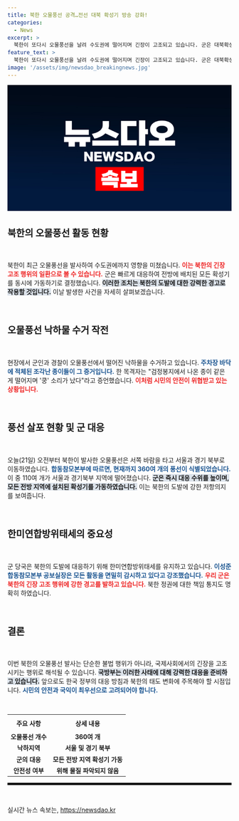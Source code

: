```yaml
---
title: 북한 오물풍선 공격…전선 대북 확성기 방송 강화!
categories:
  - News
excerpt: >
  북한이 또다시 오물풍선을 날려 수도권에 떨어지며 긴장이 고조되고 있습니다. 군은 대북확성기 방송을 확대 실시하며 강력 대응에 나섰습니다. 이 사건의 배경과 의미를 짚어봅니다.
feature_text: >
  북한이 또다시 오물풍선을 날려 수도권에 떨어지며 긴장이 고조되고 있습니다. 군은 대북확성기 방송을 확대 실시하며 강력 대응에 나섰습니다. 이 사건의 배경과 의미를 짚어봅니다.
image: '/assets/img/newsdao_breakingnews.jpg'
---
```


<p><img src="/assets/img/newsdao_breakingnews.jpg" alt="ontimetimes 속보" /></p>

<h2 data-ke-size="size26">북한의 오물풍선 활동 현황</h2>

<p data-ke-size="size16">&nbsp;</p>

<p>북한이 최근 오물풍선을 발사하여 수도권에까지 영향을 미쳤습니다. <b><span style="color: #ee2323;">이는 북한의 긴장 고조 행위의 일환으로 볼 수 있습니다.</span></b> 군은 빠르게 대응하여 전방에 배치된 모든 확성기를 동시에 가동하기로 결정했습니다. <b><span style="background-color: #21538527;">이러한 조치는 북한의 도발에 대한 강력한 경고로 작용할 것입니다.</span></b> 이날 발생한 사건을 자세히 살펴보겠습니다.</p>

<p data-ke-size="size16">&nbsp;</p>

<h2 data-ke-size="size26">오물풍선 낙하물 수거 작전</h2>

<p data-ke-size="size16">&nbsp;</p>

<p>현장에서 군인과 경찰이 오물풍선에서 떨어진 낙하물을 수거하고 있습니다. <b><span style="color: #1a5490;">주차장 바닥에 적체된 조각난 종이들이 그 증거입니다.</span></b> 한 목격자는 "검정봉지에서 나온 종이 같은 게 떨어지며 '쿵' 소리가 났다"라고 증언했습니다. <b><span style="color: #ee2323;">이처럼 시민의 안전이 위협받고 있는 상황입니다.</span></b></p>

<p data-ke-size="size16">&nbsp;</p>

<h2 data-ke-size="size26">풍선 살포 현황 및 군 대응</h2>

<p data-ke-size="size16">&nbsp;</p>

<p>오늘(21일) 오전부터 북한이 발사한 오물풍선은 서쪽 바람을 타고 서울과 경기 북부로 이동하였습니다. <b><span style="color: #1a5490;">합동참모본부에 따르면, 현재까지 360여 개의 풍선이 식별되었습니다.</span></b> 이 중 110여 개가 서울과 경기북부 지역에 떨어졌습니다. <b><span style="background-color: #21538527;">군은 즉시 대응 수위를 높이며, 모든 전방 지역에 설치된 확성기를 가동하였습니다.</span></b> 이는 북한의 도발에 강한 저항의지를 보여줍니다.</p>

<p data-ke-size="size16">&nbsp;</p>

<h2 data-ke-size="size26">한미연합방위태세의 중요성</h2>

<p data-ke-size="size16">&nbsp;</p>

<p>군 당국은 북한의 도발에 대응하기 위해 한미연합방위태세를 유지하고 있습니다. <b><span style="color: #1a5490;">이성준 합동참모본부 공보실장은 모든 활동을 면밀히 감시하고 있다고 강조했습니다.</span></b> <b><span style="color: #ee2323;">우리 군은 북한의 긴장 고조 행위에 강한 경고를 발하고 있습니다.</span></b> 북한 정권에 대한 책임 통지도 명확히 하였습니다.</p>

<p data-ke-size="size16">&nbsp;</p>

<h2 data-ke-size="size26">결론</h2>

<p data-ke-size="size16">&nbsp;</p>

<p>이번 북한의 오물풍선 발사는 단순한 불법 행위가 아니라, 국제사회에서의 긴장을 고조시키는 행위로 해석될 수 있습니다. <b><span style="background-color: #21538527;">국방부는 이러한 사태에 대해 강력한 대응을 준비하고 있습니다.</span></b> 앞으로도 한국 정부의 대응 방침과 북한의 태도 변화에 주목해야 할 시점입니다. <b><span style="color: #1a5490;">시민의 안전과 국익이 최우선으로 고려되어야 합니다.</span></b></p>

<p data-ke-size="size16">&nbsp;</p>

<table style="width: 100%; border-collapse: collapse;">
    <tr>
        <th style="text-align: center; height: 30px;"><b>주요 사항</b></th>
        <th style="text-align: center; height: 30px;"><b>상세 내용</b></th>
    </tr>
    <tr>
        <td style="text-align: center; height: 17px;"><b>오물풍선 개수</b></td>
        <td style="text-align: center; height: 17px;"><b>360여 개</b></td>
    </tr>
    <tr>
        <td style="text-align: center; height: 17px;"><b>낙하지역</b></td>
        <td style="text-align: center; height: 17px;"><b>서울 및 경기 북부</b></td>
    </tr>
    <tr>
        <td style="text-align: center; height: 17px;"><b>군의 대응</b></td>
        <td style="text-align: center; height: 17px;"><b>모든 전방 지역 확성기 가동</b></td>
    </tr>
    <tr>
        <td style="text-align: center; height: 17px;"><b>안전성 여부</b></td>
        <td style="text-align: center; height: 17px;"><b>위해 물질 파악되지 않음</b></td>
    </tr>
</table>

<hr style="border: 2px solid #000;">

<p data-ke-size="size16">&nbsp;</p>
실시간 뉴스 속보는, <a href="https://newsdao.kr" rel="dofollow">https://newsdao.kr</a>


